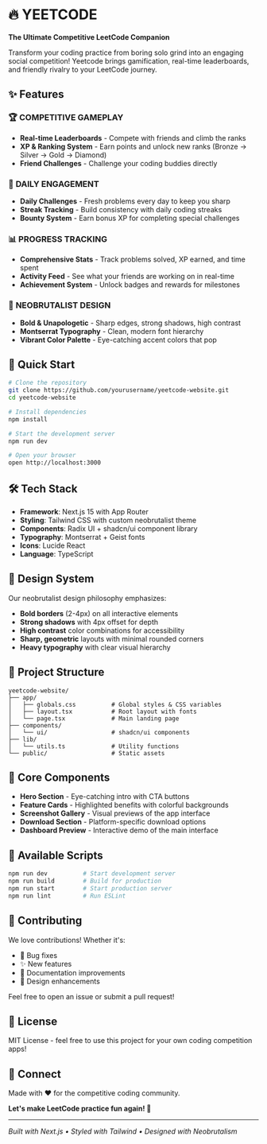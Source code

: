 # 🔥 YEETCODE

**The Ultimate Competitive LeetCode Companion**

Transform your coding practice from boring solo grind into an engaging social competition! Yeetcode brings gamification, real-time leaderboards, and friendly rivalry to your LeetCode journey.

## ✨ Features

### 🏆 **COMPETITIVE GAMEPLAY**
- **Real-time Leaderboards** - Compete with friends and climb the ranks
- **XP & Ranking System** - Earn points and unlock new ranks (Bronze → Silver → Gold → Diamond)
- **Friend Challenges** - Challenge your coding buddies directly

### 🎯 **DAILY ENGAGEMENT**
- **Daily Challenges** - Fresh problems every day to keep you sharp
- **Streak Tracking** - Build consistency with daily coding streaks
- **Bounty System** - Earn bonus XP for completing special challenges

### 📊 **PROGRESS TRACKING**
- **Comprehensive Stats** - Track problems solved, XP earned, and time spent
- **Activity Feed** - See what your friends are working on in real-time
- **Achievement System** - Unlock badges and rewards for milestones

### 🎨 **NEOBRUTALIST DESIGN**
- **Bold & Unapologetic** - Sharp edges, strong shadows, high contrast
- **Montserrat Typography** - Clean, modern font hierarchy
- **Vibrant Color Palette** - Eye-catching accent colors that pop

## 🚀 Quick Start

```bash
# Clone the repository
git clone https://github.com/yourusername/yeetcode-website.git
cd yeetcode-website

# Install dependencies
npm install

# Start the development server
npm run dev

# Open your browser
open http://localhost:3000
```

## 🛠️ Tech Stack

- **Framework**: Next.js 15 with App Router
- **Styling**: Tailwind CSS with custom neobrutalist theme
- **Components**: Radix UI + shadcn/ui component library
- **Typography**: Montserrat + Geist fonts
- **Icons**: Lucide React
- **Language**: TypeScript

## 🎨 Design System

Our neobrutalist design philosophy emphasizes:

- **Bold borders** (2-4px) on all interactive elements
- **Strong shadows** with 4px offset for depth
- **High contrast** color combinations for accessibility
- **Sharp, geometric** layouts with minimal rounded corners
- **Heavy typography** with clear visual hierarchy

## 📁 Project Structure

```
yeetcode-website/
├── app/
│   ├── globals.css          # Global styles & CSS variables
│   ├── layout.tsx           # Root layout with fonts
│   └── page.tsx             # Main landing page
├── components/
│   └── ui/                  # shadcn/ui components
├── lib/
│   └── utils.ts             # Utility functions
└── public/                  # Static assets
```

## 🎯 Core Components

- **Hero Section** - Eye-catching intro with CTA buttons
- **Feature Cards** - Highlighted benefits with colorful backgrounds
- **Screenshot Gallery** - Visual previews of the app interface
- **Download Section** - Platform-specific download options
- **Dashboard Preview** - Interactive demo of the main interface

## 🚀 Available Scripts

```bash
npm run dev          # Start development server
npm run build        # Build for production
npm run start        # Start production server
npm run lint         # Run ESLint
```

## 🌟 Contributing

We love contributions! Whether it's:

- 🐛 Bug fixes
- ✨ New features
- 📝 Documentation improvements
- 🎨 Design enhancements

Feel free to open an issue or submit a pull request!

## 📄 License

MIT License - feel free to use this project for your own coding competition apps!

## 🤝 Connect

Made with ❤️ for the competitive coding community.

**Let's make LeetCode practice fun again! 🎉**

---

*Built with Next.js • Styled with Tailwind • Designed with Neobrutalism*
